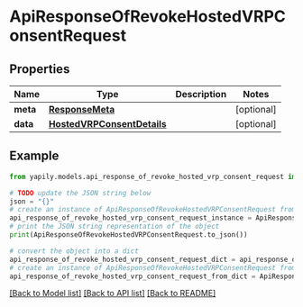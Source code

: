 # ApiResponseOfRevokeHostedVRPConsentRequest


## Properties

Name | Type | Description | Notes
------------ | ------------- | ------------- | -------------
**meta** | [**ResponseMeta**](ResponseMeta.md) |  | [optional] 
**data** | [**HostedVRPConsentDetails**](HostedVRPConsentDetails.md) |  | [optional] 

## Example

```python
from yapily.models.api_response_of_revoke_hosted_vrp_consent_request import ApiResponseOfRevokeHostedVRPConsentRequest

# TODO update the JSON string below
json = "{}"
# create an instance of ApiResponseOfRevokeHostedVRPConsentRequest from a JSON string
api_response_of_revoke_hosted_vrp_consent_request_instance = ApiResponseOfRevokeHostedVRPConsentRequest.from_json(json)
# print the JSON string representation of the object
print(ApiResponseOfRevokeHostedVRPConsentRequest.to_json())

# convert the object into a dict
api_response_of_revoke_hosted_vrp_consent_request_dict = api_response_of_revoke_hosted_vrp_consent_request_instance.to_dict()
# create an instance of ApiResponseOfRevokeHostedVRPConsentRequest from a dict
api_response_of_revoke_hosted_vrp_consent_request_from_dict = ApiResponseOfRevokeHostedVRPConsentRequest.from_dict(api_response_of_revoke_hosted_vrp_consent_request_dict)
```
[[Back to Model list]](../README.md#documentation-for-models) [[Back to API list]](../README.md#documentation-for-api-endpoints) [[Back to README]](../README.md)


